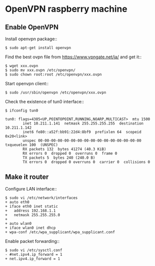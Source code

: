 OpenVPN raspberry machine
=========================

Enable OpenVPN
--------------

Install openvpn package::
```
$ sudo apt-get install openvpn
```
Find the best ovpn file from https://www.vpngate.net/ja/ and get it::
```
$ wget xxx.ovpn
$ sudo mv xxx.ovpn /etc/openvpn/
$ sudo chown root:root /etc/openvpn/xxx.ovpn
```
Start openvpn client::
```
$ sudo /usr/sbin/openvpn /etc/openvpn/xxx.ovpn
```
Check the existence of tun0 interface::
```
$ ifconfig tun0

tun0: flags=4305<UP,POINTOPOINT,RUNNING,NOARP,MULTICAST>  mtu 1500
        inet 10.211.1.141  netmask 255.255.255.255  destination 10.211.1.142
        inet6 fe80::a52f:bb91:22d4:8bf9  prefixlen 64  scopeid 0x20<link>
        unspec 00-00-00-00-00-00-00-00-00-00-00-00-00-00-00-00  txqueuelen 100  (UNSPEC)
        RX packets 132  bytes 41274 (40.3 KiB)
        RX errors 0  dropped 0  overruns 0  frame 0
        TX packets 5  bytes 240 (240.0 B)
        TX errors 0  dropped 0 overruns 0  carrier 0  collisions 0
```

Make it router
--------------
Configure LAN interface::
```
$ sudo vi /etc/network/interfaces
+ auto eth0
+ iface eth0 inet static
+   address 192.168.1.1
+   netmask 255.255.255.0
+ 
+ auto wlan0
+ iface wlan0 inet dhcp
+ wpa-conf /etc/wpa_supplicant/wpa_supplicant.conf
```
Enable packet forwarding::
```
$ sudo vi /etc/sysctl.conf
- #net.ipv4.ip_forward = 1
+ net.ipv4.ip_forward = 1
```

